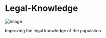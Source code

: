 # Legal-Knowledge
![image](https://github.com/Kohinur0124/Legal-Knowledge/assets/118399896/ea8b8859-46c6-4521-8fea-b466a1431eed)

Improving the legal knowledge of the population
